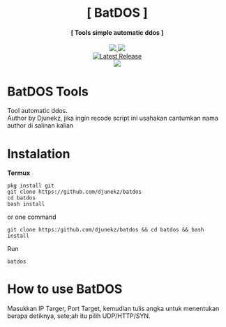 <h1 align="center">[ BatDOS ]</h1>
<h4 align="center">[ Tools simple automatic ddos ]</h4>
<p align="center">
<a href="https://github.com/djunekz"><img src="https://img.shields.io/static/v1?style=for-the-badge&logo=github&label=AUTHOR&message=DJUNEKZ&color=blue")</a>
<a href="https://github.com/djunekz/batdos/tree/v1.0.0"><img src="https://img.shields.io/static/v1?style=for-the-badge&logo=Clockify&logoColor=white&label=Version&message=1.0.0&color=green")</a><br>
<a href="https://github.com/djunekz/batdos/releases"><img alt="Latest Release" src="https://img.shields.io/github/release/djunekz/batdos.svg" /></a><br>
<img src="https://img.shields.io/static/v1?label=Android&logo=android&logoColor=green&color=green&message=Support&style=flat">
		
# BatDOS Tools

Tool automatic ddos.<br>
Author by Djunekz, jika ingin recode script ini usahakan cantumkan nama author di salinan kalian
 
# Instalation
**Termux**
```
pkg install git
git clone https://github.com/djunekz/batdos
cd batdos
bash install
```
or one command
```
git clone https:/github.com/djunekz/batdos && cd batdos && bash install
```
Run
```
batdos
```

# How to use BatDOS

Masukkan IP Targer, Port Target, kemudian tulis angka untuk menentukan berapa detiknya, sete;ah itu pilih UDP/HTTP/SYN.
